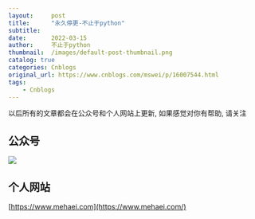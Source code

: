 ```yaml
---
layout:     post
title:      "永久停更-不止于python"
subtitle:   
date:       2022-03-15
author:     不止于python
thumbnail:  /images/default-post-thumbnail.png
catalog: true
categories: Cnblogs
original_url: https://www.cnblogs.com/mswei/p/16007544.html
tags:
    - Cnblogs
---
```


以后所有的文章都会在公众号和个人网站上更新, 如果感觉对你有帮助, 请关注

## 公众号

![](/images/25634f74/1.png)

## 个人网站

[https://www.mehaei.com](https://www.mehaei.com/)